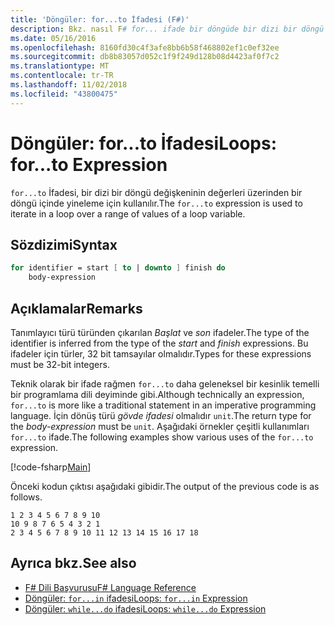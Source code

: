 ```yaml
---
title: 'Döngüler: for...to İfadesi (F#)'
description: Bkz. nasıl F# for... ifade bir döngüde bir dizi bir döngü değişkeninin değerleri üzerinden yinelemek için kullanılır.
ms.date: 05/16/2016
ms.openlocfilehash: 8160fd30c4f3afe8bb6b58f468802ef1c0ef32ee
ms.sourcegitcommit: db8b83057d052c1f9f249d128b08d4423af0f7c2
ms.translationtype: MT
ms.contentlocale: tr-TR
ms.lasthandoff: 11/02/2018
ms.locfileid: "43800475"
---
```

# <a name="loops-forto-expression"></a><span data-ttu-id="0ec44-103">Döngüler: for...to İfadesi</span><span class="sxs-lookup"><span data-stu-id="0ec44-103">Loops: for...to Expression</span></span>

<span data-ttu-id="0ec44-104">`for...to` İfadesi, bir dizi bir döngü değişkeninin değerleri üzerinden bir döngü içinde yineleme için kullanılır.</span><span class="sxs-lookup"><span data-stu-id="0ec44-104">The `for...to` expression is used to iterate in a loop over a range of values of a loop variable.</span></span>

## <a name="syntax"></a><span data-ttu-id="0ec44-105">Sözdizimi</span><span class="sxs-lookup"><span data-stu-id="0ec44-105">Syntax</span></span>

```fsharp
for identifier = start [ to | downto ] finish do
    body-expression
```

## <a name="remarks"></a><span data-ttu-id="0ec44-106">Açıklamalar</span><span class="sxs-lookup"><span data-stu-id="0ec44-106">Remarks</span></span>

<span data-ttu-id="0ec44-107">Tanımlayıcı türü türünden çıkarılan *Başlat* ve *son* ifadeler.</span><span class="sxs-lookup"><span data-stu-id="0ec44-107">The type of the identifier is inferred from the type of the *start* and *finish* expressions.</span></span> <span data-ttu-id="0ec44-108">Bu ifadeler için türler, 32 bit tamsayılar olmalıdır.</span><span class="sxs-lookup"><span data-stu-id="0ec44-108">Types for these expressions must be 32-bit integers.</span></span>

<span data-ttu-id="0ec44-109">Teknik olarak bir ifade rağmen `for...to` daha geleneksel bir kesinlik temelli bir programlama dili deyiminde gibi.</span><span class="sxs-lookup"><span data-stu-id="0ec44-109">Although technically an expression, `for...to` is more like a traditional statement in an imperative programming language.</span></span> <span data-ttu-id="0ec44-110">İçin dönüş türü *gövde ifadesi* olmalıdır `unit`.</span><span class="sxs-lookup"><span data-stu-id="0ec44-110">The return type for the *body-expression* must be `unit`.</span></span> <span data-ttu-id="0ec44-111">Aşağıdaki örnekler çeşitli kullanımları `for...to` ifade.</span><span class="sxs-lookup"><span data-stu-id="0ec44-111">The following examples show various uses of the `for...to` expression.</span></span>

[!code-fsharp[Main](../../../samples/snippets/fsharp/lang-ref-2/snippet5101.fs)]

<span data-ttu-id="0ec44-112">Önceki kodun çıktısı aşağıdaki gibidir.</span><span class="sxs-lookup"><span data-stu-id="0ec44-112">The output of the previous code is as follows.</span></span>

```
1 2 3 4 5 6 7 8 9 10
10 9 8 7 6 5 4 3 2 1
2 3 4 5 6 7 8 9 10 11 12 13 14 15 16 17 18
```

## <a name="see-also"></a><span data-ttu-id="0ec44-113">Ayrıca bkz.</span><span class="sxs-lookup"><span data-stu-id="0ec44-113">See also</span></span>

- [<span data-ttu-id="0ec44-114">F# Dili Başvurusu</span><span class="sxs-lookup"><span data-stu-id="0ec44-114">F# Language Reference</span></span>](index.md)
- [<span data-ttu-id="0ec44-115">Döngüler: `for...in` ifadesi</span><span class="sxs-lookup"><span data-stu-id="0ec44-115">Loops: `for...in` Expression</span></span>](loops-for-in-expression.md)
- [<span data-ttu-id="0ec44-116">Döngüler: `while...do` ifadesi</span><span class="sxs-lookup"><span data-stu-id="0ec44-116">Loops: `while...do` Expression</span></span>](loops-while-do-expression.md)
